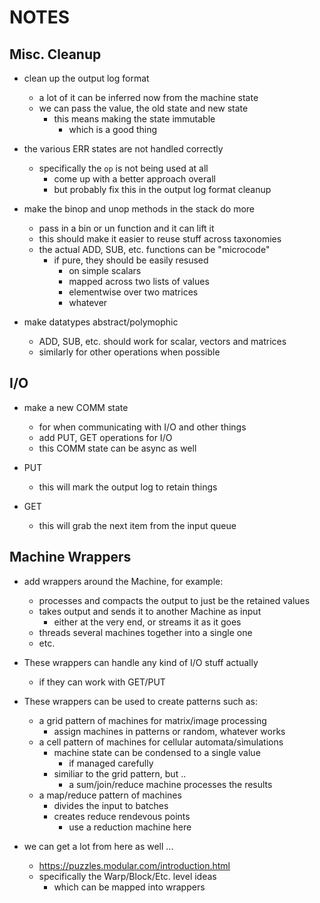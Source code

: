 <!----------------------------------------------------------------------------->
# NOTES
<!----------------------------------------------------------------------------->

<!----------------------------------------------------------------------------->
## Misc. Cleanup
<!----------------------------------------------------------------------------->

- clean up the output log format
    - a lot of it can be inferred now from the machine state
    - we can pass the value, the old state and new state
        - this means making the state immutable
            - which is a good thing

- the various ERR states are not handled correctly
    - specifically the `op` is not being used at all
        - come up with a better approach overall
        - but probably fix this in the output log format cleanup

- make the binop and unop methods in the stack do more
    - pass in a bin or un function and it can lift it
    - this should make it easier to reuse stuff across taxonomies
    - the actual ADD, SUB, etc. functions can be "microcode" 
        - if pure, they should be easily resused
            - on simple scalars
            - mapped across two lists of values
            - elementwise over two matrices
            - whatever 

- make datatypes abstract/polymophic
    - ADD, SUB, etc. should work for scalar, vectors and matrices
    - similarly for other operations when possible

<!----------------------------------------------------------------------------->
## I/O 
<!----------------------------------------------------------------------------->

- make a new COMM state
    - for when communicating with I/O and other things
    - add PUT, GET operations for I/O
    - this COMM state can be async as well
    
- PUT
    - this will mark the output log to retain things 
- GET 
    - this will grab the next item from the input queue

<!----------------------------------------------------------------------------->
## Machine Wrappers
<!----------------------------------------------------------------------------->

- add wrappers around the Machine, for example:
    - processes and compacts the output to just be the retained values
    - takes output and sends it to another Machine as input
        - either at the very end, or streams it as it goes
    - threads several machines together into a single one
    - etc. 

- These wrappers can handle any kind of I/O stuff actually
    - if they can work with GET/PUT

- These wrappers can be used to create patterns such as:
    - a grid pattern of machines for matrix/image processing
        - assign machines in patterns or random, whatever works
    - a cell pattern of machines for cellular automata/simulations
        - machine state can be condensed to a single value 
            - if managed carefully
        - similiar to the grid pattern, but ..
            - a sum/join/reduce machine processes the results
    - a map/reduce pattern of machines
        - divides the input to batches
        - creates reduce rendevous points
            - use a reduction machine here
    
- we can get a lot from here as well ...
    - https://puzzles.modular.com/introduction.html
    - specifically the Warp/Block/Etc. level ideas
        - which can be mapped into wrappers
        
<!----------------------------------------------------------------------------->
